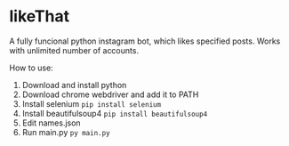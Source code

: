 # likeThat
A fully funcional python instagram bot, which likes specified posts. Works with unlimited number of accounts.

How to use:
1. Download and install python
2. Download chrome webdriver and add it to PATH
3. Install selenium     `pip install selenium`
4. Install beautifulsoup4     `pip install beautifulsoup4`
5. Edit names.json
6. Run main.py    `py main.py`
